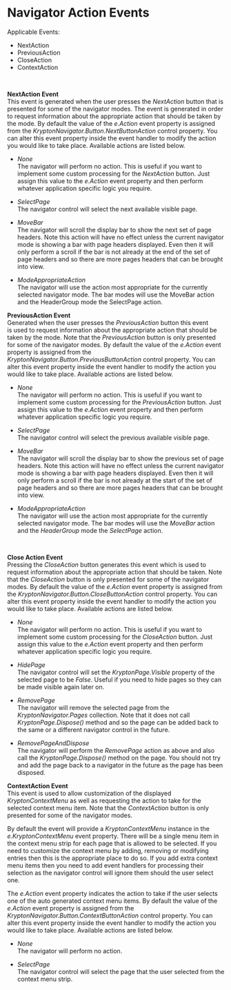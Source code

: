 # Navigator Action Events  
  
Applicable Events:  

* NextAction
* PreviousAction
* CloseAction
* ContextAction


 

**NextAction Event**  
This event is generated when the user presses the *NextAction* button that is
presented for some of the navigator modes. The event is generated in order to
request information about the appropriate action that should be taken by the
mode. By default the value of the *e.Action* event property is assigned from the
*KryptonNavigator.Button.NextButtonAction* control property. You can alter this
event property inside the event handler to modify the action you would like to
take place. Available actions are listed below.

-   *None*  
    The navigator will perform no action. This is useful if you want to
    implement some custom processing for the *NextAction* button. Just assign
    this value to the *e.Action* event property and then perform whatever
    application specific logic you require.

-   *SelectPage*  
    The navigator control will select the next available visible page.

-   *MoveBar*  
    The navigator will scroll the display bar to show the next set of page
    headers. Note this action will have no effect unless the current navigator
    mode is showing a bar with page headers displayed. Even then it will only
    perform a scroll if the bar is not already at the end of the set of page
    headers and so there are more pages headers that can be brought into view.

-   *ModeAppropriateAction*  
    The navigator will use the action most appropriate for the currently
    selected navigator mode. The bar modes will use the MoveBar action and the
    HeaderGroup mode the SelectPage action.

**PreviousAction Event**  
Generated when the user presses the *PreviousAction* button this event is used
to request information about the appropriate action that should be taken by the
mode. Note that the *PreviousAction* button is only presented for some of the
navigator modes. By default the value of the *e.Action* event property is
assigned from the *KryptonNavigator.Button.PreviousButtonAction* control
property. You can alter this event property inside the event handler to modify
the action you would like to take place. Available actions are listed below.

-   *None*  
    The navigator will perform no action. This is useful if you want to
    implement some custom processing for the *PreviousAction* button. Just
    assign this value to the *e.Action* event property and then perform whatever
    application specific logic you require.

-   *SelectPage*  
    The navigator control will select the previous available visible page.

-   *MoveBar*  
    The navigator will scroll the display bar to show the previous set of page
    headers. Note this action will have no effect unless the current navigator
    mode is showing a bar with page headers displayed. Even then it will only
    perform a scroll if the bar is not already at the start of the set of page
    headers and so there are more pages headers that can be brought into view.

-   *ModeAppropriateAction*  
    The navigator will use the action most appropriate for the currently
    selected navigator mode. The bar modes will use the *MoveBar* action and the
    *HeaderGroup* mode the *SelectPage* action.

 

**Close Action Event**  
Pressing the *CloseAction* button generates this event which is used to request
information about the appropriate action that should be taken. Note that the
*CloseAction* button is only presented for some of the navigator modes. By
default the value of the *e.Action* event property is assigned from the
*KryptonNavigator.Button.CloseButtonAction* control property. You can alter this
event property inside the event handler to modify the action you would like to
take place. Available actions are listed below.

-   *None*  
    The navigator will perform no action. This is useful if you want to
    implement some custom processing for the *CloseAction* button. Just assign
    this value to the *e.Action* event property and then perform whatever
    application specific logic you require.

-   *HidePage*  
    The navigator control will set the *KryptonPage.Visible* property of the
    selected page to be *False*. Useful if you need to hide pages so they can be
    made visible again later on.

-   *RemovePage*  
    The navigator will remove the selected page from the
    *KryptonNavigator.Pages* collection. Note that it does not call
    *KryptonPage.Dispose()* method and so the page can be added back to the same
    or a different navigator control in the future.

-   *RemovePageAndDispose*  
    The navigator will perform the *RemovePage* action as above and also call
    the *KryptonPage.Dispose()* method on the page. You should not try and add
    the page back to a navigator in the future as the page has been disposed.

**ContextAction Event**  
This event is used to allow customization of the displayed *KryptonContextMenu*
as well as requesting the action to take for the selected context menu item.
Note that the *ContextAction* button is only presented for some of the navigator
modes.  
  
By default the event will provide a *KryptonContextMenu* instance in the
*e.KryptonContextMenu* event property. There will be a single menu item in the
context menu strip for each page that is allowed to be selected. If you need to
customize the context menu by adding, removing or modifying entries then this is
the appropriate place to do so. If you add extra context menu items then you
need to add event handlers for processing their selection as the navigator
control will ignore them should the user select one.  
  
The *e.Action* event property indicates the action to take if the user selects
one of the auto generated context menu items. By default the value of the
*e.Action* event property is assigned from the
*KryptonNavigator.Button.ContextButtonAction* control property. You can alter
this event property inside the event handler to modify the action you would like
to take place. Available actions are listed below.

-   *None*  
    The navigator will perform no action.

-   *SelectPage*  
    The navigator control will select the page that the user selected from the
    context menu strip.

 
